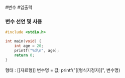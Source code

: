 #변수 #입출력
### 변수 선언 및 사용
```c
#include <stdio.h>

int main(void) {
	int age = 20;
	printf("%d\n", age);
	return 0;
}
```
형태 : [[자료형]] 변수명 = 값;
printf("[[형식지정자]]", 변수명)